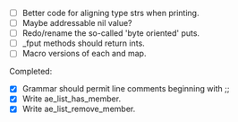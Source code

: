 - [ ] Better code for aligning type strs when printing.
- [ ] Maybe addressable nil value?
- [ ] Redo/rename the so-called 'byte oriented' puts.
- [ ] _fput methods should return ints.
- [ ] Macro versions of each and map.

Completed:

- [X] Grammar should permit line comments beginning with ;;
- [X] Write ae_list_has_member.
- [X] Write ae_list_remove_member.
